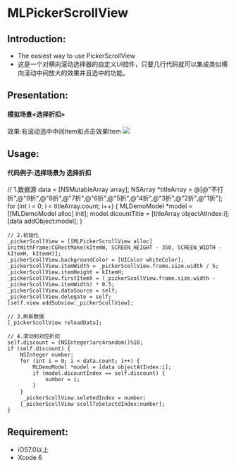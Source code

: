 # MLPickerScrollView
## Introduction:
* The easiest way to use PickerScrollView
* 这是一个对横向滚动选择器的自定义UI控件，只要几行代码就可以集成类似横向滚动中间放大的效果并且选中的功能。
 
## Presentation:
#### 模拟场景<选择折扣>
效果:有滚动选中中间Item和点击效果Item
![](http://github.com/kissMelody/MLPickerScrollView/master/MLPickerScrollView.gif)

## Usage:
#### 代码例子:选择场景为 选择折扣

   // 1.数据源
    data = [NSMutableArray array];
    NSArray *titleArray = @[@"不打折",@"9折",@"8折",@"7折",@"6折",@"5折",@"4折",@"3折",@"2折",@"1折"];
    for (int i = 0; i < titleArray.count; i++) {
        MLDemoModel *model = [[MLDemoModel alloc] init];
        model.dicountTitle = [titleArray objectAtIndex:i];
        [data addObject:model];
    }
    
    // 2.初始化
    _pickerScollView = [[MLPickerScrollView alloc] initWithFrame:CGRectMake(kItemW, SCREEN_HEIGHT - 350, SCREEN_WIDTH - kItemH, kItemH)];
    _pickerScollView.backgroundColor = [UIColor whiteColor];
    _pickerScollView.itemWidth = _pickerScollView.frame.size.width / 5;
    _pickerScollView.itemHeight = kItemH;
    _pickerScollView.firstItemX = (_pickerScollView.frame.size.width - _pickerScollView.itemWidth) * 0.5;
    _pickerScollView.dataSource = self;
    _pickerScollView.delegate = self;
    [self.view addSubview:_pickerScollView];
    
    // 3.刷新数据
    [_pickerScollView reloadData];
    
    // 4.滚动到对应折扣
    self.discount = (NSInteger)arc4random()%10;
    if (self.discount) {
        NSInteger number;
        for (int i = 0; i < data.count; i++) {
            MLDemoModel *model = [data objectAtIndex:i];
            if (model.dicountIndex == self.discount) {
                number = i;
            }
        }
         _pickerScollView.seletedIndex = number;
        [_pickerScollView scollToSelectdIndex:number];
    }
## Requirement:
* iOS7.0以上
* Xcode 6
